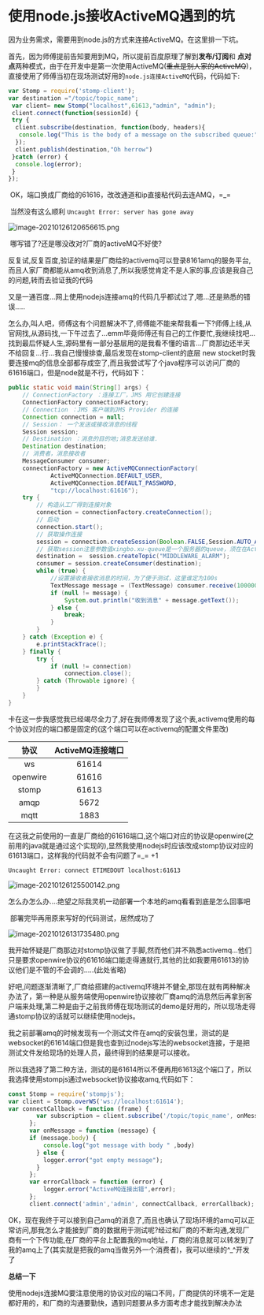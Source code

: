 # 使用node.js接收ActiveMQ遇到的坑

​	因为业务需求，需要用到node.js的方式来连接ActiveMQ。在这里排一下坑。

​	首先，因为师傅提前告知要用到MQ，所以提前百度原理了解到**发布/订阅**和 **点对点**两种模式，由于在开发中是第一次使用ActiveMQ(~~重点是别人家的ActiveMQ~~)，直接使用了师傅当初在现场测试好用的`node.js连接ActiveMQ`代码，代码如下:

```javascript
var Stomp = require('stomp-client'); 
var destination ="/topic/topic_name";
 var client= new Stomp("localhost",61613,"admin", "admin");
 client.connect(function(sessionId) {
 try {
  client.subscribe(destination, function(body, headers){
   console.log("This is the body of a message on the subscribed queue:",body);   
  });
  client.publish(destination,"Oh herrow")
 }catch (error) {
  console.log(error);
 }
});
```

​	OK，端口换成厂商给的61616，改改通道和ip直接粘代码去连AMQ，=_=

​	当然没有这么顺利  `Uncaught Error: server has gone away`

![image-20210126120656615.png](https://i.loli.net/2021/01/26/Luq2OMCfsFTGVge.png)

​	哪写错了?还是哪没改对?厂商的activeMQ不好使?

​	反复试,反复百度,验证的结果是厂商给的activemq可以登录8161amq的服务平台,而且人家厂商都能从amq收到消息了,所以我感觉肯定不是人家的事,应该是我自己的问题,转而去验证我的代码

​	又是一通百度...网上使用nodejs连接amq的代码几乎都试过了,嗯...还是熟悉的错误.....

​	怎么办,叫人吧，师傅这有个问题解决不了,师傅能不能来帮我看一下?师傅上线,从官网找,从源码找,一下午过去了...emm毕竟师傅还有自己的工作要忙,我继续找吧...找到最后怀疑人生,源码里有一部分基层用的是我看不懂的语言...厂商那边还半天不给回复...行...我自己慢慢排查,最后发现在stomp-client的底层 new stocket时我要连接mq的信息全部都存成空了,而且我尝试写了个java程序可以访问厂商的61616端口，但是node就是不行，代码如下：

```java
public static void main(String[] args) {
    // ConnectionFactory ：连接工厂，JMS 用它创建连接
    ConnectionFactory connectionFactory;
    // Connection ：JMS 客户端到JMS Provider 的连接
    Connection connection = null;
    // Session： 一个发送或接收消息的线程
    Session session;
    // Destination ：消息的目的地;消息发送给谁.
    Destination destination;
    // 消费者，消息接收者
    MessageConsumer consumer;
    connectionFactory = new ActiveMQConnectionFactory(
            ActiveMQConnection.DEFAULT_USER,
            ActiveMQConnection.DEFAULT_PASSWORD,
            "tcp://localhost:61616");
    try {
        // 构造从工厂得到连接对象
        connection = connectionFactory.createConnection();
        // 启动
        connection.start();
        // 获取操作连接
        session = connection.createSession(Boolean.FALSE,Session.AUTO_ACKNOWLEDGE);
        // 获取session注意参数值xingbo.xu-queue是一个服务器的queue，须在在ActiveMq的console配置
        destination =  session.createTopic("MIDDLEWARE_ALARM");
        consumer = session.createConsumer(destination);
        while (true) {
            //设置接收者接收消息的时间，为了便于测试，这里谁定为100s
            TextMessage message = (TextMessage) consumer.receive(100000);
            if (null != message) {
                System.out.println("收到消息" + message.getText());
            } else {
                break;
            }
        }
    } catch (Exception e) {
        e.printStackTrace();
    } finally {
        try {
            if (null != connection)
                connection.close();
        } catch (Throwable ignore) {
        }
    }
}
```
​	卡在这一步我感觉我已经竭尽全力了,好在我师傅发现了这个表,activemq使用的每个协议对应的端口都是固定的(这个端口可以在activemq的配置文件里改)

|   协议   | ActiveMQ连接端口 |
| :------: | :--------------: |
|    ws    |      61614       |
| openwire |      61616       |
|  stomp   |      61613       |
|   amqp   |       5672       |
|   mqtt   |       1883       |

​	在这我之前使用的一直是厂商给的61616端口,这个端口对应的协议是openwire(之前用的java就是通过这个实现的),显然我使用nodejs时应该改成stomp协议对应的61613端口，这样我的代码就不会有问题了=_= +1

`Uncaught Error: connect ETIMEDOUT localhost:61613`

![image-20210126125500142.png](https://i.loli.net/2021/01/26/Qkgdto14Nh6SVJf.png)

​	怎么办怎么办....绝望之际我灵机一动部署一个本地的amq看看到底是怎么回事吧

​	部署完毕再用原来写好的代码测试，居然成功了

![image-20210126131735480.png](https://i.loli.net/2021/01/26/nrUXpbT4JF6PYvD.png)

​	我开始怀疑是厂商那边对stomp协议做了手脚,然而他们并不熟悉activemq...他们只是要求openwire协议的61616端口能走得通就行,其他的比如我要用61613的协议他们是不管的不会调的.....(此处省略)

​	好吧,问题逐渐清晰了,厂商给搭建的activemq环境并不健全,那现在就有两种解决办法了，第一种是从服务端使用openwire协议接收厂商amq的消息然后再拿到客户端来处理,第二种是由于之前我师傅在现场测试的demo是好用的，所以现场走得通stomp协议的话就可以继续使用nodejs。

​	我之前部署amq的时候发现有一个测试文件在amq的安装包里，测试的是websocket的61614端口但是我也查到过nodejs写法的websocket连接，于是把测试文件发给现场的处理人员，最终得到的结果是可以接收。

​	所以我选择了第二种方法，测试的是61614所以不便再用61613这个端口了，所以我选择使用stompjs通过websocket协议接收amq,代码如下：

```javascript
const Stomp = require('stompjs');
var client = Stomp.overWS('ws://localhost:61614');
var connectCallback = function (frame) {
        var subscription = client.subscribe('/topic/topic_name', onMessage);
      };
      var onMessage = function (message) {
      if (message.body) {
          console.log("got message with body " ,body)
        } else {
          logger.error("got empty message");
        }
      };
      var errorCallback = function (error) {
          logger.error("ActiveMQ连接出错",error);
      };
      client.connect('admin','admin', connectCallback, errorCallback);
```

​	OK，现在我终于可以接到自己amq的消息了,而且也确认了现场环境的amq可以正常访问,那我怎么才能接到厂商的数据用于测试呢?经过和厂商的不断沟通,发现厂商有一个下传功能,在厂商的平台上配置我的mq地址，厂商的消息就可以转发到了我的amq上了(其实就是把我的amq当做另外一个消费者)，我可以继续的^_^开发了

**总结一下**

​	使用nodejs连接MQ要注意使用的协议对应的端口不同，厂商提供的环境不一定是都好用的，和厂商的沟通要勤快，遇到问题要从多方面考虑才能找到解决办法